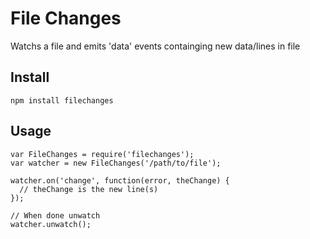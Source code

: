 
# File Changes #

Watchs a file and emits 'data' events containging new data/lines in file

## Install ##

    npm install filechanges

## Usage ##

    var FileChanges = require('filechanges');
    var watcher = new FileChanges('/path/to/file');

    watcher.on('change', function(error, theChange) {
      // theChange is the new line(s)
    });

    // When done unwatch
    watcher.unwatch();
    
